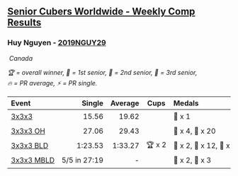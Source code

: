 <style>table {white-space: nowrap;}</style>
<link rel="stylesheet" type="text/css" href="/scw-comp/css/flags.css" />

## [Senior Cubers Worldwide - Weekly Comp Results](/scw-comp/results/)
### Huy Nguyen - [2019NGUY29](https://www.worldcubeassociation.org/persons/2019NGUY29)

<i class="flag flag-CA" />&nbsp;Canada

<span style="white-space: nowrap;">🏆 = overall winner</span>, <span style="white-space: nowrap;">🥇 = 1st senior</span>, <span style="white-space: nowrap;">🥈 = 2nd senior</span>, <span style="white-space: nowrap;">🥉 = 3rd senior</span>, <span style="white-space: nowrap;">🔥 = PR average</span>, <span style="white-space: nowrap;">⚡ = PR single</span>.

| Event | Single | Average | Cups | Medals | Achievements|
| :-- | --: | --: | :--: | :-- | :-- |
| [3x3x3](333.md) | 15.56 | 19.62 |  | 🥉 x 1 | 🔥 x 5, ⚡ x 5 |
| [3x3x3 OH](333oh.md) | 27.06 | 29.43 |  | 🥈 x 4, 🥉 x 20 | 🔥 x 12, ⚡ x 4 |
| [3x3x3 BLD](333bf.md) | 1:23.53 | 1:33.27 | 🏆 x 2 | 🥇 x 2, 🥈 x 12, 🥉 x 14 | 🔥 x 7, ⚡ x 6 |
| [3x3x3 MBLD](333mbf.md) | 5/5 in 27:19 | - |  | 🥈 x 2, 🥉 x 3 | ⚡ x 2 |

<!-- Global site tag (gtag.js) - Google Analytics -->
<script async src="https://www.googletagmanager.com/gtag/js?id=UA-86348435-3"></script>
<script>window.dataLayer = window.dataLayer || []; function gtag() {dataLayer.push(arguments);} gtag('js', new Date()); gtag('config', 'UA-86348435-3');</script>
